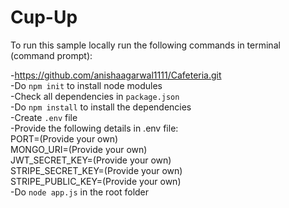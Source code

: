 # Cup-Up
To run this sample locally run the following commands in terminal (command prompt):

-https://github.com/anishaagarwal1111/Cafeteria.git</br>
-Do `npm init` to install node modules</br>
-Check all dependencies in `package.json`</br>
-Do `npm install` to install the dependencies</br>
-Create `.env` file </br>
-Provide the following details in .env file:</br>
  PORT=(Provide your own)</br>
  MONGO_URI=(Provide your own)</br>
  JWT_SECRET_KEY=(Provide your own)</br>
  STRIPE_SECRET_KEY=(Provide your own)</br>
  STRIPE_PUBLIC_KEY=(Provide your own)</br>
-Do `node app.js` in the root folder</br>

